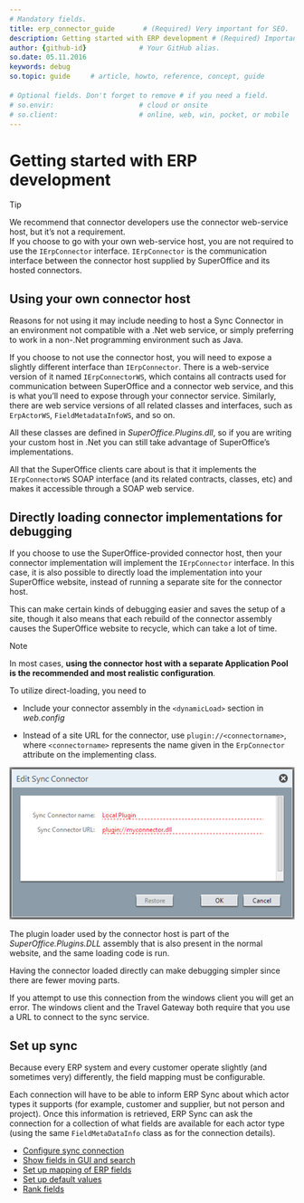 ```yaml
---
# Mandatory fields.
title: erp_connector_guide       # (Required) Very important for SEO.
description: Getting started with ERP development # (Required) Important for SEO.
author: {github-id}             # Your GitHub alias.
so.date: 05.11.2016
keywords: debug
so.topic: guide     # article, howto, reference, concept, guide

# Optional fields. Don't forget to remove # if you need a field.
# so.envir:                     # cloud or onsite
# so.client:                    # online, web, win, pocket, or mobile
---
```


# Getting started with ERP development

> [!TIP]
> We recommend that connector developers use the connector web-service host, but it’s not a requirement.<br>If you choose to go with your own web-service host, you are not required to use the `IErpConnector` interface. `IErpConnector` is the communication interface between the connector host supplied by SuperOffice and its hosted connectors.

## Using your own connector host

Reasons for not using it may include needing to host a Sync Connector in an environment not compatible with a .Net web service, or simply preferring to work in a non-.Net programming environment such as Java.

If you choose to not use the connector host, you will need to expose a slightly different interface than `IErpConnector`. There is a web-service version of it named `IErpConnectorWS`, which contains all contracts used for communication between SuperOffice and a connector web service, and this is what you’ll need to expose through your connector service. Similarly, there are web service versions of all related classes and interfaces, such as `ErpActorWS`, `FieldMetadataInfoWS`, and so on.

All these classes are defined in *SuperOffice.Plugins.dll*, so if you are writing your custom host in .Net you can still take advantage of SuperOffice’s implementations.

All that the SuperOffice clients care about is that it implements the `IErpConnectorWS` SOAP interface (and its related contracts, classes, etc) and makes it accessible through a SOAP web service.

## Directly loading connector implementations for debugging

If you choose to use the SuperOffice-provided connector host, then your connector implementation will implement the `IErpConnector` interface. In this case, it is also possible to directly load the implementation into your SuperOffice website, instead of running a separate site for the connector host.

This can make certain kinds of debugging easier and saves the setup of a site, though it also means that each rebuild of the connector assembly causes the SuperOffice website to recycle, which can take a lot of time.

> [!NOTE]
> In most cases, **using the connector host with a separate Application Pool is the recommended and most realistic configuration**.

To utilize direct-loading, you need to

* Include your connector assembly in the `<dynamicLoad>` section in *web.config*

* Instead of a site URL for the connector, use `plugin://<connectorname>`, where `<connectorname>` represents the name given in the `ErpConnector` attribute on the implementing class.

![x][img1]

The plugin loader used by the connector host is part of the *SuperOffice.Plugins.DLL* assembly that is also present in the normal website, and the same loading code is run.

Having the connector loaded directly can make debugging simpler since there are fewer moving parts.

If you attempt to use this connection from the windows client you will get an error. The windows client and the Travel Gateway both require that you use a URL to connect to the sync service.

## Set up sync

Because every ERP system and every customer operate slightly (and sometimes very) differently, the field mapping must be configurable.

Each connection will have to be able to inform ERP Sync about which actor types it supports (for example, customer and supplier, but not person and project). Once this information is retrieved, ERP Sync can ask the connection for a collection of what fields are available for each actor type (using the same `FieldMetaDataInfo` class as for the connection details).

* [Configure sync connection][1]
* [Show fields in GUI and search][2]
* [Set up mapping of ERP fields][3]
* [Set up default values][4]
* [Rank fields][5]

<!-- Referenced links -->
[1]: setup-connection.md
[2]: client-gui.md
[3]: setup-mapping.md
[4]: setup-defaults.md
[5]: ranking-fields.md

<!-- Referenced images -->
[img1]: media/sync-connector-plugin.png
